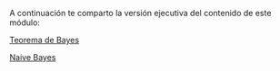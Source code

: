 A continuación te comparto la versión ejecutiva del contenido de este módulo:

[Teorema de Bayes](https://docs.google.com/presentation/d/e/2PACX-1vQWc29ayX9awba3DUQz7g0fAe2QL54tqFWlW2GnKEf1zRm5Mb44ZE3G7gTByiTh9PQEeimU5-9hUo6C/pub?start=true&loop=true&delayms=3000)

[Naive Bayes](https://docs.google.com/presentation/d/e/2PACX-1vQH1u6DL6xgIls3zKylskDr0Lc22xREQ-JKwCKSZM-_WAHGSJLkCmGFeMwOpfm3nzUaBj7w_aJnGSHH/pub?start=true&loop=true&delayms=3000)
